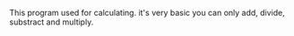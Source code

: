 This program used for calculating. it's very basic you can only add, divide, substract and multiply.
